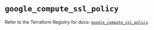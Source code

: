 # `google_compute_ssl_policy`

Refer to the Terraform Registry for docs: [`google_compute_ssl_policy`](https://registry.terraform.io/providers/hashicorp/google/5.34.0/docs/resources/compute_ssl_policy).
